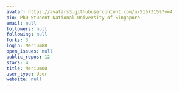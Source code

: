 ```yaml
---
avatar: https://avatars3.githubusercontent.com/u/51673159?v=4
bio: PhD Student National University of Singapore
email: null
followers: null
following: null
forks: 3
login: Merium88
open_issues: null
public_repos: 12
stars: 4
title: Merium88
user_type: User
website: null
---
```

